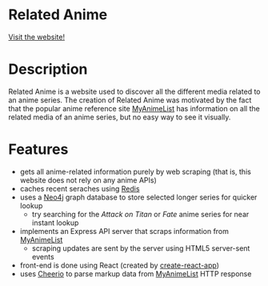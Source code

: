 # Related Anime

<a href="http://relatedanime.com/">Visit the website!</a>

# Description
Related Anime is a website used to discover all the different media related to an anime series.
The creation of Related Anime was motivated by the fact that the popular anime reference site <a href='https://myanimelist.net/'>MyAnimeList</a> has information on all the related media of an anime series, but no easy way to see it visually.

# Features
- gets all anime-related information purely by web scraping (that is, this website does not rely on any anime APIs)
- caches recent seraches using [Redis](https://redis.io/)
- uses a <a href="https://neo4j.com/">Neo4j</a> graph database to store selected longer series for quicker lookup
  - try searching for the <i>Attack on Titan</i> or <i>Fate</i> anime series for near instant lookup
- implements an Express API server that scraps information from <a href="https://myanimelist.net/">MyAnimeList</a>
  - scraping updates are sent by the server using HTML5 server-sent events
- front-end is done using React (created by [create-react-app](https://github.com/facebookincubator/create-react-app))
- uses <a href="https://github.com/cheeriojs/cheerio">Cheerio</a> to parse markup data from <a href="https://myanimelist.net/">MyAnimeList</a> HTTP response
